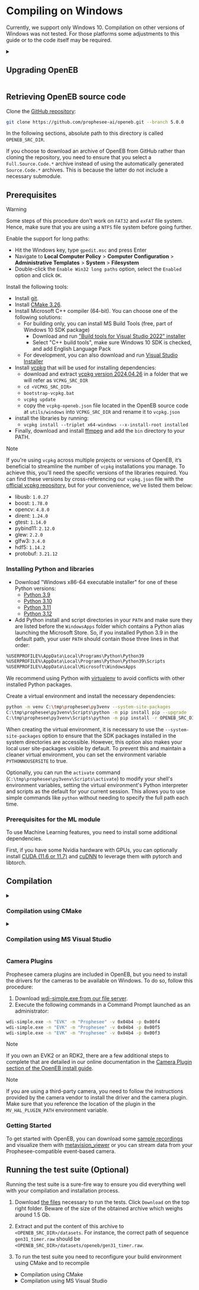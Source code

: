 # Compiling on Windows

Currently, we support only Windows 10. 
Compilation on other versions of Windows was not tested.
For those platforms some adjustments to this guide or to the code itself may be required.

<details>
<summary><h2>Upgrading OpenEB</h2></summary>

Read carefully the [Release Notes](https://docs.prophesee.ai/stable/release_notes.html) as some changes may impact your usage of our SDK (e.g. [API](https://docs.prophesee.ai/stable/api.html) updates) and cameras (e.g. [firmware update](https://support.prophesee.ai/portal/en/kb/articles/evk-firmware-versions) might be necessary).

Uninstall the previously installed software.
Remove the folders where you installed Metavision artifacts (check both the `build` folder of the source code and `C:\Program Files\Prophesee` which is the default install path of the deployment step).
</details>

## Retrieving OpenEB source code

Clone the [GitHub repository](https://github.com/prophesee-ai/openeb):

```bash
git clone https://github.com/prophesee-ai/openeb.git --branch 5.0.0
```

In the following sections, absolute path to this directory is called `OPENEB_SRC_DIR`.

If you choose to download an archive of OpenEB from GitHub rather than cloning the repository, you need to ensure that you select a `Full.Source.Code.*` archive instead of using the automatically generated `Source.Code.*` archives. This is because the latter do not include a necessary submodule.

## Prerequisites

> [!WARNING]
> 
> Some steps of this procedure don't work on `FAT32` and `exFAT` file system.
Hence, make sure that you are using a `NTFS` file system before going further.

Enable the support for long paths:

 * Hit the Windows key, type `gpedit.msc` and press Enter
 * Navigate to **Local Computer Policy** > **Computer Configuration** > **Administrative Templates** > **System** > **Filesystem**
 * Double-click the `Enable Win32 long paths` option, select the `Enabled` option and click `OK`.

Install the following tools:

 * Install [git](https://git-scm.com/download/win).
 * Install [CMake 3.26](https://cmake.org/files/v3.26/cmake-3.26.6-windows-x86_64.msi).
 * Install Microsoft C++ compiler (64-bit). You can choose one of the following solutions:
    * For building only, you can install MS Build Tools (free, part of Windows 10 SDK package)
      * Download and run ["Build tools for Visual Studio 2022" installer](https://visualstudio.microsoft.com/visual-cpp-build-tools/)
      * Select "C++ build tools", make sure Windows 10 SDK is checked, and add English Language Pack
    * For development, you can also download and run [Visual Studio Installer](https://visualstudio.microsoft.com/downloads/)    
 * Install [vcpkg](https://github.com/microsoft/vcpkg) that will be used for installing dependencies:
    * download and extract [vcpkg version 2024.04.26](https://github.com/microsoft/vcpkg/archive/refs/tags/2024.04.26.zip) in a folder that we will refer as `VCPKG_SRC_DIR`
    * `cd <VCPKG_SRC_DIR>`
    * `bootstrap-vcpkg.bat`
    * `vcpkg update`
    * copy the ``vcpkg-openeb.json`` file located in the OpenEB source code at ``utils/windows``
      into `VCPKG_SRC_DIR` and rename it to ``vcpkg.json``
  * install the libraries by running:
    * `vcpkg install --triplet x64-windows --x-install-root installed`
  * Finally, download and install [ffmpeg](https://www.gyan.dev/ffmpeg/builds/ffmpeg-release-full.7z) and add the `bin` directory to your PATH.

> [!NOTE]
>
> If you're using `vcpkg` across multiple projects or versions of OpenEB, it’s beneficial to streamline the number of `vcpkg` installations you manage. To achieve this, you'll need the specific versions of the libraries required. You can find these versions by cross-referencing our `vcpkg.json` file with the [official vcpkg repository](https://github.com/microsoft/vcpkg/tree/2024.04.26/versions), but for your convenience, we’ve listed them below:
>
>  * libusb: `1.0.27`
>  * boost: `1.78.0`
>  * opencv: `4.8.0`
>  * dirent: `1.24.0`
>  * gtest: `1.14.0`
>  * pybind11: `2.12.0`
>  * glew: `2.2.0`
>  * glfw3: `3.4.0`
>  * hdf5: `1.14.2`
>  * protobuf: `3.21.12`

### Installing Python and libraries

* Download "Windows x86-64 executable installer" for one of these Python versions:
  * [Python 3.9](https://www.python.org/downloads/release/python-3913/)
  * [Python 3.10](https://www.python.org/downloads/release/python-31011/)
  * [Python 3.11](https://www.python.org/downloads/release/python-3119/)
  * [Python 3.12](https://www.python.org/downloads/release/python-3125/)
* Add Python install and script directories in your `PATH` and make sure they are listed before
  the `WindowsApps` folder which contains a Python alias launching the Microsoft Store. So, if you installed
  Python 3.9 in the default path, your user `PATH` should contain those three lines in that order:
  
```bash
%USERPROFILE%\AppData\Local\Programs\Python\Python39
%USERPROFILE%\AppData\Local\Programs\Python\Python39\Scripts
%USERPROFILE%\AppData\Local\Microsoft\WindowsApps
````
We recommend using Python with [virtualenv](https://virtualenv.pypa.io/en/latest/) to avoid conflicts with other installed Python packages.

Create a virtual environment and install the necessary dependencies:

```bash
python -m venv C:\tmp\prophesee\py3venv --system-site-packages
C:\tmp\prophesee\py3venv\Scripts\python -m pip install pip --upgrade
C:\tmp\prophesee\py3venv\Scripts\python -m pip install -r OPENEB_SRC_DIR\utils\python\python_requirements\requirements_openeb.txt
```

When creating the virtual environment, it is necessary to use the `--system-site-packages` option to ensure that
the SDK packages installed in the system directories are accessible. However, this option also makes your local
user site-packages visible by default.
To prevent this and maintain a cleaner virtual environment, you can set the environment variable `PYTHONNOUSERSITE` to true.

Optionally, you can run the `activate` command (`C:\tmp\prophesee\py3venv\Scripts\activate`) to modify your shell's environment variables,
setting the virtual environment's Python interpreter and scripts as the default for your current session.
This allows you to use simple commands like `python` without needing to specify the full path each time.

### Prerequisites for the ML module

To use Machine Learning features, you need to install some additional dependencies.

First, if you have some Nvidia hardware with GPUs, you can optionally install [CUDA (11.6 or 11.7)](https://developer.nvidia.com/cuda-downloads)
and [cuDNN](https://docs.nvidia.com/deeplearning/cudnn/install-guide/index.html) to leverage them with pytorch and libtorch.

## Compilation

<details>
<summary><h3>Compilation using CMake</h3></summary>

Open a command prompt inside the `OPENEB_SRC_DIR` folder :

 1. Create and open the build directory, where temporary files will be created: `mkdir build && cd build`
 2. Generate the makefiles using CMake: `cmake .. -A x64 -DCMAKE_TOOLCHAIN_FILE=<OPENEB_SRC_DIR>\cmake\toolchains\vcpkg.cmake -DVCPKG_DIRECTORY=<VCPKG_SRC_DIR>`.
    Note that the value passed to the parameter `-DCMAKE_TOOLCHAIN_FILE` must be an absolute path, not a relative one. 
 3. Compile: `cmake --build . --config Release --parallel 4`
 
Once the compilation is done, you have two options: you can choose to work directly from the `build` folder
or you can deploy the OpenEB files (applications, samples, libraries etc.) in a directory of your choice.

<details>
<summary>Option 1 - working from <code>build</code> folder</summary>

To use OpenEB directly from the `build` folder, you need to update some environment variables using this script:

```bash
utils\scripts\setup_env.bat
```
</details>

<details>
<summary>Option 2 - deploying in a directory of your choice</summary>

To deploy OpenEB in the default folder (`C:\Program Files\Prophesee`), execute this command (your console should be launched as an administrator):

```bash 
cmake --build . --config Release --target install
```

To deploy OpenEB in another folder, you should generate the solution again (step 2 above) with the additional variable `CMAKE_INSTALL_PREFIX` having the value of your target folder (`OPENEB_INSTALL_DIR`).

Similarly, to specify where the Python packages will be deployed (``PYTHON3_PACKAGES_INSTALL_DIR``), you should use the `PYTHON3_SITE_PACKAGES` variable.

Here is an example of a command customizing those two folders:
    
```bash
cmake .. -A x64 -DCMAKE_TOOLCHAIN_FILE=<OPENEB_SRC_DIR>\cmake\toolchains\vcpkg.cmake -DVCPKG_DIRECTORY=<VCPKG_SRC_DIR> -DCMAKE_INSTALL_PREFIX=<OPENEB_INSTALL_DIR> -DPYTHON3_SITE_PACKAGES=<PYTHON3_PACKAGES_INSTALL_DIR> -DBUILD_TESTING=OFF
```
    
After this command, you should launch the actual compilation and installation of OpenEB (your console should be launched as an administrator):

```bash
cmake --build . --config Release --parallel 4
cmake --build . --config Release --target install
```

You also need to manually edit some environment variables:

* append `<OPENEB_INSTALL_DIR>\bin` to `PATH` (`C:\Program Files\Prophesee\bin` if you used default configuration)
* append `<OPENEB_INSTALL_DIR>\lib\metavision\hal\plugins` to `MV_HAL_PLUGIN_PATH` (`C:\Program Files\Prophesee\lib\metavision\hal\plugins` if you used default configuration)
* append `<OPENEB_INSTALL_DIR>\lib\hdf5\plugin` to `HDF5_PLUGIN_PATH` (`C:\Program Files\Prophesee\lib\hdf5\plugin` if you used default configuration)
* append `<PYTHON3_PACKAGES_INSTALL_DIR>` to `PYTHONPATH` (not needed if you used default configuration)
</details>

</details>

<details>
<summary><h3>Compilation using MS Visual Studio</h3></summary>

Open a command prompt inside the `OPENEB_SRC_DIR` folder:

 1. Create and open the build directory, where temporary files will be created: `mkdir build && cd build`
 2. Generate the Visual Studio files using CMake: `cmake .. -G "Visual Studio 17 2022" -A x64 -DCMAKE_TOOLCHAIN_FILE=<OPENEB_SRC_DIR>\cmake\toolchains\vcpkg.cmake -DVCPKG_DIRECTORY=<VCPKG_SRC_DIR>` (adapt to your Visual Studio version).
    Note that the value passed to the parameter `-DCMAKE_TOOLCHAIN_FILE` must be an absolute path, not a relative one.
 3. Open the solution file `metavision.sln`, select the `Release` configuration and build the `ALL_BUILD` project.

Once the compilation is done, you can choose to work directly from the `build` folder
or you can deploy the OpenEB files (applications, samples, libraries etc.) in a directory of your choice.

<details>
<summary>Option 1 - working from the <code>build</code> folder</summary>

To use OpenEB directly from the `build` folder, you need to update the environment variables as done in the script `utils\scripts\setup_env.bat`.
</details>

<details>
<summary>Option 2 - deploying OpenEB</summary>

To deploy OpenEB, you need to build the `INSTALL` project. By default, files will be deployed in `C:\Program Files\Prophesee`.
</details>
</details>

### Camera Plugins

Prophesee camera plugins are included in OpenEB, but you need to install the drivers
for the cameras to be available on Windows. To do so, follow this procedure:

1. Download [wdi-simple.exe from our file server](https://kdrive.infomaniak.com/app/share/975517/4f59e852-af5e-4e00-90fc-f213aad20edd).
2. Execute the following commands in a Command Prompt launched as an administrator:

```bash
wdi-simple.exe -n "EVK" -m "Prophesee" -v 0x04b4 -p 0x00f4
wdi-simple.exe -n "EVK" -m "Prophesee" -v 0x04b4 -p 0x00f5
wdi-simple.exe -n "EVK" -m "Prophesee" -v 0x04b4 -p 0x00f3
```
> [!NOTE]
>
> If you own an EVK2 or an RDK2, there are a few additional steps to complete that are detailed in our online documentation in the [Camera Plugin section of the OpenEB install guide](https://docs.prophesee.ai/stable/installation/windows_openeb.html#camera-plugins).

> [!NOTE]
>
> If you are using a third-party camera, you need to follow the instructions provided by the camera vendor to install the driver and the camera plugin. Make sure that you reference the location of the plugin in the `MV_HAL_PLUGIN_PATH` environment variable.

### Getting Started

To get started with OpenEB, you can download some [sample recordings](https://docs.prophesee.ai/stable/datasets.html) and visualize them with [metavision_viewer](https://docs.prophesee.ai/stable/samples/modules/stream/viewer.html) or you can stream data from your Prophesee-compatible event-based camera.

## Running the test suite (Optional)

Running the test suite is a sure-fire way to ensure you did everything well with your compilation and installation process.

1. Download [the files](https://kdrive.infomaniak.com/app/share/975517/2aa2545c-6b12-4478-992b-df2acfb81b38) necessary to run the tests. Click `Download` on the top right folder. Beware of the size of the obtained archive which weighs around 1.5 Gb.
   
2. Extract and put the content of this archive to `<OPENEB_SRC_DIR>/datasets`. For instance, the correct path of sequence `gen31_timer.raw` should be `<OPENEB_SRC_DIR>/datasets/openeb/gen31_timer.raw`.

3. To run the test suite you need to reconfigure your build environment using CMake and to recompile

    <details>
    <summary>Compilation using CMake</summary>

    Regenerate the build using CMake (note that `-DCMAKE_TOOLCHAIN_FILE` must be absolute path, not a relative one)::

      ```
      cd <OPENEB_SRC_DIR>/build
      cmake .. -A x64 -DCMAKE_TOOLCHAIN_FILE=<OPENEB_SRC_DIR>\cmake\toolchains\vcpkg.cmake -DVCPKG_DIRECTORY=<VCPKG_SRC_DIR> -DBUILD_TESTING=ON
      ```
    Compile: `cmake --build . --config Release --parallel 4`
    </details>

    <details>
    <summary>Compilation using MS Visual Studio</summary>

    Generate the Visual Studio files using CMake (adapt the command to your Visual Studio version and note that `-DCMAKE_TOOLCHAIN_FILE` must be absolute path, not a relative one):

      `cmake .. -G "Visual Studio 17 2022" -A x64 -DCMAKE_TOOLCHAIN_FILE=<OPENEB_SRC_DIR>\cmake\toolchains\vcpkg.cmake -DVCPKG_DIRECTORY=<VCPKG_SRC_DIR> -DBUILD_TESTING=ON`

    Open the solution file `metavision.sln`, select the `Release` configuration and build the `ALL_BUILD` project.

    Running the test suite is then simply `ctest -C Release`.
    </details>
